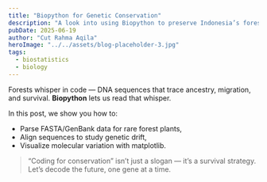 ```yaml
---
title: "Biopython for Genetic Conservation"
description: "A look into using Biopython to preserve Indonesia’s forest biodiversity."
pubDate: 2025-06-19
author: "Cut Rahma Aqila"
heroImage: "../../assets/blog-placeholder-3.jpg"
tags:
  - biostatistics
  - biology
---
```


Forests whisper in code — DNA sequences that trace ancestry, migration, and survival. **Biopython** lets us read that whisper.

In this post, we show you how to:

- Parse FASTA/GenBank data for rare forest plants,
- Align sequences to study genetic drift,
- Visualize molecular variation with matplotlib.

> “Coding for conservation” isn’t just a slogan — it’s a survival strategy. Let’s decode the future, one gene at a time.
